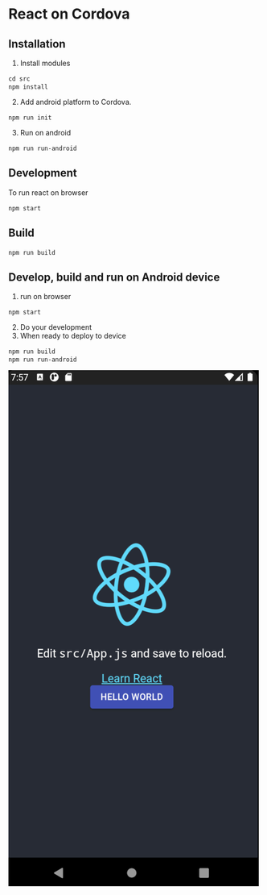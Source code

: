 # React on Cordova

## Installation


1. Install modules
```
cd src
npm install
```

2. Add android platform to Cordova.
```
npm run init
```

3. Run on android
```
npm run run-android
```

## Development

To run react on browser
```
npm start
```

## Build
```
npm run build
```

## Develop, build and run on Android device
1. run on browser
```
npm start
```
2. Do your development
3. When ready to deploy to device
```
npm run build
npm run run-android
```

<img src="images/react-cordova-run.png" />

